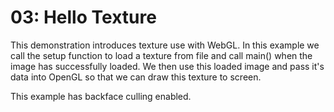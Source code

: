 
# 03: Hello Texture

This demonstration introduces texture use with WebGL. In this example we call the setup function to load a texture from file and call main() when the image has successfully loaded.
We then use this loaded image and pass it's data into OpenGL so that we can draw this texture to screen.

This example has backface culling enabled.
